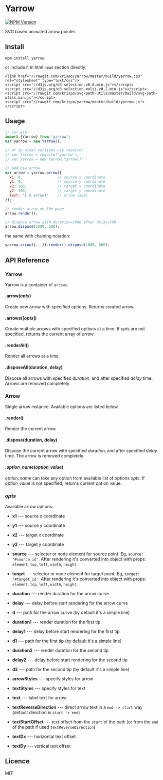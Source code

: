 # Yarrow

[![NPM Version](http://img.shields.io/npm/v/yarrow.svg?style=flat)](https://www.npmjs.org/package/yarrow)

SVG based animated arrow pointer. 

## Install

    npm install yarrow

or include it in html `head` section directly:

    <link href="//rawgit.com/krispo/yarrow/master/build/yarrow.css" rel="stylesheet" type="text/css"/>
    <script src="//d3js.org/d3-selection.v0.6.min.js"></script>
    <script src="//d3js.org/d3-selection-multi.v0.2.min.js"></script>
    <script src="//rawgit.com/krispo/svg-path-utils/master/build/svg-path-utils.min.js"></script>
    <script src="//rawgit.com/krispo/yarrow/master/build/yarrow.js"></script>
  
## Usage

```js
// for es6
import {Yarrow} from 'yarrow';
var yarrow = new Yarrow();

// or in older versions use require:
// var Yarrow = require('yarrow');
// var yarrow = new Yarrow.Yarrow(); 

// add new arrow
var arrow = yarrow.arrow({
  x1: 0,                // source x coordinate
  y1: 0,                // source y coordinate
  x2: 100,              // target x coordinate
  y2: 100,              // target y coordinate
  text: "I'm arrow!"    // arrow label    
});

// render arrow on the page
arrow.render();

// dispose arrow with duration=1000 after delay=500
arrow.dispose(1000, 500);
```   

the same with chaining notation:

```js
yarrow.arrow({...}).render().dispose(1000, 500);
```

## API Reference

### Yarrow
Yarrow is a container of `arrows`.

#### .arrow(*opts*)
Create new arrow with specified options. Returns created arrow.

#### .arrows([*opts*])
Create multiple arrows with specified options at a time. If *opts* are not specified, returns the current array of *arrow*.  

#### .renderAll()
Render all arrows at a time.

#### .disposeAll(duration, delay)
Dispose all arrows with specified *duration*, and after specified *delay* time. Arrows are removed completely.

### Arrow
Single arrow instance. Available options are listed below.

#### .render()
Render the current arrow.

#### .dispose(duration, delay)
Dispose the current arrow with specified *duration*, and after specified *delay* time. The arrow is removed completely.

#### .*option_name*(*option_value*)
*option_name* can take any option from available list of options *opts*. If *option_value* is not specified, returns current option value.

### *opts*
Available arrow options:

* **x1** --- source x coordinate
* **y1** --- source y coordinate
* **x2** --- target x coordinate
* **y2** --- target y coordinate

* **source** --- selector or node element for source point. Eg, `source: '#source_id'`. After rendering it's converted into object with props: `element`, `top`, `left`, `width`, `height`.  
* **target** --- selector or node element for target point. Eg, `target: '#target_id'`. After rendering it's converted into object with props: `element`, `top`, `left`, `width`, `height`.
    
* **duration** --- render duration for the arrow curve
* **delay** --- delay before start rendering for the arrow curve
* **d** --- path for the arrow curve (by default it's a simple line) 
    
* **duration1** --- render duration for the first tip
* **delay1** --- delay before start rendering for the first tip
* **d1** --- path for the first tip (by default it's a simple line) 
        
* **duration2** --- render duration for the second tip
* **delay2** --- delay before start rendering for the second tip
* **d2** --- path for the second tip (by default it's a simple line) 
           
* **arrowStyles** --- specify styles for arrow
* **textStyles** --- specify styles for text
    
* **text** --- label text for arrow
* **textReverseDirection** --- direct arrow text in a `end -> start` way (default direction is `start -> end`) 
* **textStartOffset** --- text offset from the `start` of the path (or from the `end` of the path if used `textReverseDirection`)
* **textDx** --- horizontal text offset
* **textDy** --- vertical text offset

## Licence
MIT